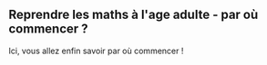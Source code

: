 ## Reprendre les maths à l'age adulte - par où commencer ?

Ici, vous allez enfin savoir par où commencer !

